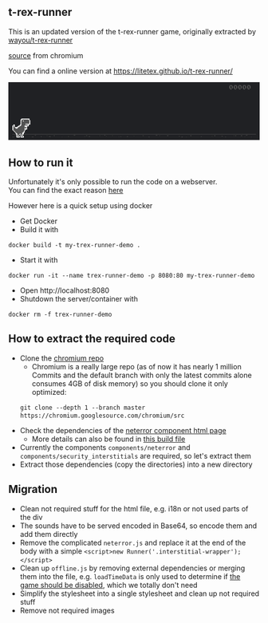 ## t-rex-runner
This is an updated version of the t-rex-runner game, originally extracted by [wayou/t-rex-runner](https://github.com/wayou/t-rex-runner)

[source](https://cs.chromium.org/chromium/src/components/neterror/resources/offline.js) from chromium

You can find a online version at https://litetex.github.io/t-rex-runner/

![demo dino](dino.gif)

## How to run it

Unfortunately it's only possible to run the code on a webserver.<br/>
You can find the exact reason [here](https://stackoverflow.com/questions/48753691/cannot-access-cssrules-from-local-css-file-in-chrome-64)

However here is a quick setup using docker
* Get Docker
* Build it with
```
docker build -t my-trex-runner-demo .
```
* Start it with 
```
docker run -it --name trex-runner-demo -p 8080:80 my-trex-runner-demo
```
* Open http://localhost:8080
* Shutdown the server/container with 
```
docker rm -f trex-runner-demo
```

## How to extract the required code
* Clone the [chromium repo](https://chromium.googlesource.com/chromium/src)<br/>
  * Chromium is a really large repo (as of now it has nearly 1 million Commits and the default branch with only the latest commits alone consumes 4GB of disk memory) so you should clone it only optimized: 
  ```
  git clone --depth 1 --branch master https://chromium.googlesource.com/chromium/src
  ```
* Check the dependencies of the [neterror component html page](https://source.chromium.org/chromium/chromium/src/+/master:components/neterror/resources/neterror.html)
  * More details can also be found in [this build file](https://source.chromium.org/chromium/chromium/src/+/master:components/neterror/resources/BUILD.gn)
* Currently the components ``components/neterror`` and ``components/security_interstitials`` are required, so let's extract them
* Extract those dependencies (copy the directories) into a new directory

## Migration
* Clean not required stuff for the html file, e.g. i18n or not used parts of the div
* The sounds have to be served encoded in Base64, so encode them and add them directly
* Remove the complicated ``neterror.js`` and replace it at the end of the body with a simple ``<script>new Runner('.interstitial-wrapper');</script>``
* Clean up ``offline.js`` by removing external dependencies or merging them into the file, e.g. ``loadTimeData`` is only used to determine if [the game should be disabled](https://source.chromium.org/chromium/chromium/src/+/master:components/neterror/resources/offline.js;l=243-267), which we totally don't need
* Simplify the stylesheet into a single stylesheet and clean up not required stuff
* Remove not required images
